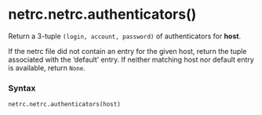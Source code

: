 # netrc.netrc.authenticators()

Return a 3-tuple `(login, account, password)` of authenticators for **host**.

If the netrc file did not contain an entry for the given host, return the tuple associated with the ‘default’ entry. If neither matching host nor default entry is available, return `None`.

### Syntax

```python
netrc.netrc.authenticators(host)
```